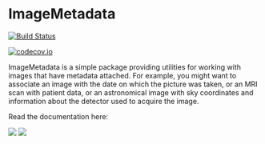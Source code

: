 # ImageMetadata

[![Build Status](https://travis-ci.org/JuliaImages/ImageMetadata.jl.svg?branch=master)](https://travis-ci.org/JuliaImages/ImageMetadata.jl)

[![codecov.io](http://codecov.io/github/JuliaImages/ImageMetadata.jl/coverage.svg?branch=master)](http://codecov.io/github/JuliaImages/ImageMetadata.jl?branch=master)

ImageMetadata is a simple package providing utilities for working with
images that have metadata attached. For example, you might want to
associate an image with the date on which the picture was taken, or an
MRI scan with patient data, or an astronomical image with sky
coordinates and information about the detector used to acquire the
image.

Read the documentation here:

[![](https://img.shields.io/badge/docs-stable-blue.svg)](https://JuliaImages.github.io/ImageMetadata.jl/stable)
[![](https://img.shields.io/badge/docs-latest-blue.svg)](https://JuliaImages.github.io/ImageMetadata.jl/latest)
